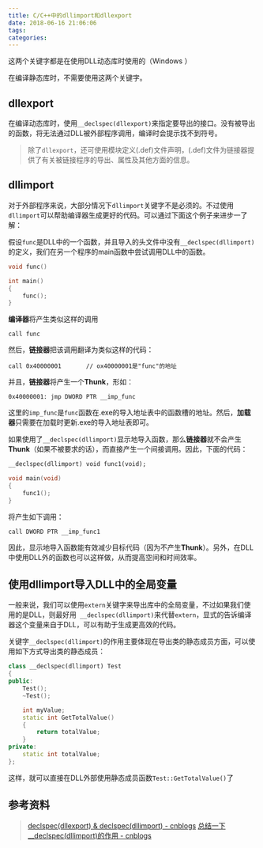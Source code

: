 ```yaml
---
title: C/C++中的dllimport和dllexport
date: 2018-06-16 21:06:06
tags:
categories:
---
```



这两个关键字都是在使用DLL动态库时使用的（Windows ）

<!-- more -->

在编译静态库时，不需要使用这两个关键字。

## dllexport
在编译动态库时，使用`__declspec(dllexport)`来指定要导出的接口。没有被导出的函数，将无法通过DLL被外部程序调用，编译时会提示找不到符号。

> 除了`dllexport`，还可使用模块定义(.def)文件声明，(.def)文件为链接器提供了有关被链接程序的导出、属性及其他方面的信息。
 
## dllimport
对于外部程序来说，大部分情况下`dllimport`关键字不是必须的。不过使用`dllimport`可以帮助编译器生成更好的代码。可以通过下面这个例子来进步一了解：

假设`func`是DLL中的一个函数，并且导入的头文件中没有`__declspec(dllimport)`的定义，我们在另一个程序的main函数中尝试调用DLL中的函数。

```cpp
void func()

int main()
{
	func();
}
```

**编译器**将产生类似这样的调用

```x86asm
call func
```

然后，**链接器**把该调用翻译为类似这样的代码：

```x86asm
call 0x40000001       // ox40000001是"func"的地址
```

并且，**链接器**将产生一个**Thunk**，形如：

```x86asm
0x40000001: jmp DWORD PTR __imp_func
```

这里的`imp_func`是`func`函数在.exe的导入地址表中的函数槽的地址。然后，**加载器**只需要在加载时更新.exe的导入地址表即可。

如果使用了`__declspec(dllimport)`显示地导入函数，那么**链接器**就不会产生**Thunk**（如果不被要求的话），而直接产生一个间接调用。因此，下面的代码：

```cpp
__declspec(dllimport) void func1(void);

void main(void) 
{
    func1();
}
```

将产生如下调用：

```x86asm
call DWORD PTR __imp_func1
```

 因此，显示地导入函数能有效减少目标代码（因为不产生**Thunk**）。另外，在DLL中使用DLL外的函数也可以这样做，从而提高空间和时间效率。

## 使用dllimport导入DLL中的全局变量
一般来说，我们可以使用`extern`关键字来导出库中的全局变量，不过如果我们使用的是DLL，则最好用` __declspec(dllimport)`来代替`extern`，显式的告诉编译器这个变量来自于DLL，可以有助于生成更高效的代码。

关键字`__declspec(dllimport)`的作用主要体现在导出类的静态成员方面，可以使用如下方式导出类的静态成员：


```cpp
class __declspec(dllimport) Test
{  
public:  
    Test();  
    ~Test();  

    int myValue;  
    static int GetTotalValue()  
    {  
        return totalValue;  
    }  
private:  
    static int totalValue;  
};
```

这样，就可以直接在DLL外部使用静态成员函数`Test::GetTotalValue()`了

## 参考资料
> [declspec(dllexport) & declspec(dllimport) - cnblogs](http://www.cnblogs.com/xd502djj/archive/2010/09/21/1832493.html)
> [总结一下__declspec(dllimport)的作用 - cnblogs](https://blog.csdn.net/clever101/article/details/5421782)